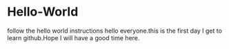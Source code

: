 # Hello-World
follow the hello world instructions
hello everyone.this is the first day I get to learn github.Hope I will have a good time here.

